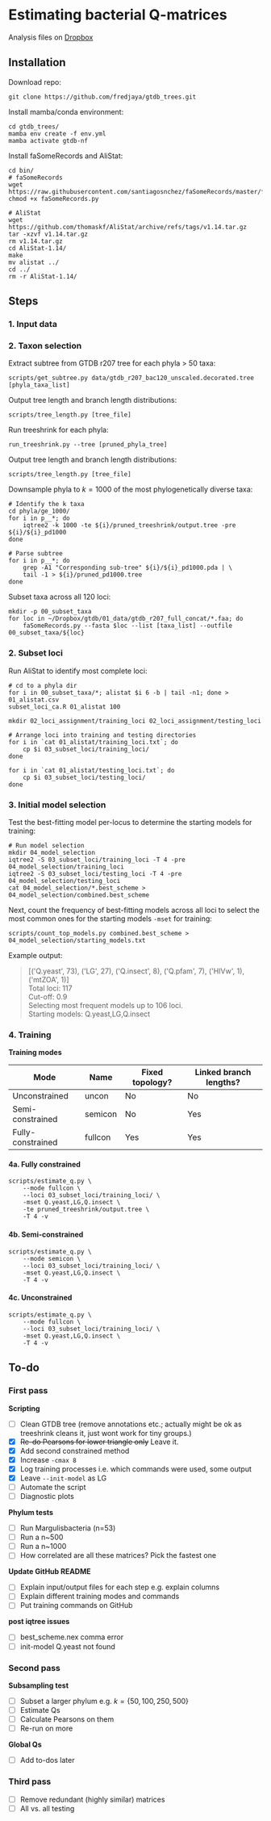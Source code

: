 # Estimating bacterial Q-matrices  

Analysis files on [Dropbox](https://www.dropbox.com/sh/pfsew90nisv8k1l/AADSdnqcUheiS44skXUtomr0a?dl=0)  

## Installation  

Download repo:  
```
git clone https://github.com/fredjaya/gtdb_trees.git
```  
Install mamba/conda environment:  
```
cd gtdb_trees/
mamba env create -f env.yml
mamba activate gtdb-nf
```

Install faSomeRecords and AliStat:

```
cd bin/ 
# faSomeRecords
wget https://raw.githubusercontent.com/santiagosnchez/faSomeRecords/master/faSomeRecords.py
chmod +x faSomeRecords.py

# AliStat
wget https://github.com/thomaskf/AliStat/archive/refs/tags/v1.14.tar.gz
tar -xzvf v1.14.tar.gz
rm v1.14.tar.gz
cd AliStat-1.14/
make
mv alistat ../
cd ../
rm -r AliStat-1.14/
```

## Steps  

### 1. Input data  

### 2. Taxon selection  

Extract subtree from GTDB r207 tree for each phyla > 50 taxa:  
```
scripts/get_subtree.py data/gtdb_r207_bac120_unscaled.decorated.tree [phyla_taxa_list]
```

Output tree length and branch length distributions:  
```
scripts/tree_length.py [tree_file]
```  

Run treeshrink for each phyla:
```
run_treeshrink.py --tree [pruned_phyla_tree]
```

Output tree length and branch length distributions:  
```
scripts/tree_length.py [tree_file]
```  

Downsample phyla to $k=1000$ of the most phylogenetically diverse taxa:  
```
# Identify the k taxa
cd phyla/ge_1000/
for i in p__*; do 
	iqtree2 -k 1000 -te ${i}/pruned_treeshrink/output.tree -pre ${i}/${i}_pd1000
done

# Parse subtree  
for i in p__*; do
	grep -A1 "Corresponding sub-tree" ${i}/${i}_pd1000.pda | \
	tail -1 > ${i}/pruned_pd1000.tree
done
```  

Subset taxa across all 120 loci:  
```
mkdir -p 00_subset_taxa
for loc in ~/Dropbox/gtdb/01_data/gtdb_r207_full_concat/*.faa; do
	faSomeRecords.py --fasta $loc --list [taxa_list] --outfile 00_subset_taxa/${loc}
```

### 2. Subset loci  
Run AliStat to identify most complete loci:  
```
# cd to a phyla dir  
for i in 00_subset_taxa/*; alistat $i 6 -b | tail -n1; done > 01_alistat.csv
subset_loci_ca.R 01_alistat 100

mkdir 02_loci_assignment/training_loci 02_loci_assignment/testing_loci

# Arrange loci into training and testing directories  
for i in `cat 01_alistat/training_loci.txt`; do 
	cp $i 03_subset_loci/training_loci/
done

for i in `cat 01_alistat/testing_loci.txt`; do 
	cp $i 03_subset_loci/testing_loci/
done
```

### 3. Initial model selection  

Test the best-fitting model per-locus to determine the starting models
for training:  
```
# Run model selection
mkdir 04_model_selection
iqtree2 -S 03_subset_loci/training_loci -T 4 -pre 04_model_selection/training_loci 
iqtree2 -S 03_subset_loci/testing_loci -T 4 -pre 04_model_selection/testing_loci   
cat 04_model_selection/*.best_scheme > 04_model_selection/combined.best_scheme
```  

Next, count the frequency of best-fitting models across all loci to select
the most common ones for the starting models `-mset` for training:  
```
scripts/count_top_models.py combined.best_scheme > 04_model_selection/starting_models.txt
```

Example output:  
> [('Q.yeast', 73), ('LG', 27), ('Q.insect', 8), ('Q.pfam', 7), ('HIVw', 1), ('mtZOA', 1)]  
> Total loci: 117  
> Cut-off: 0.9  
> Selecting most frequent models up to 106 loci.  
> Starting models: Q.yeast,LG,Q.insect  

### 4. Training  

**Training modes**  

| Mode              | Name    | Fixed topology? | Linked branch lengths? |
| ----------------- | ------- | --------------- | ---------------------- |
| Unconstrained     | uncon   | No              | No                     |
| Semi-constrained  | semicon | No              | Yes                    |
| Fully-constrained | fullcon | Yes             | Yes                    |

#### 4a. Fully constrained
```
scripts/estimate_q.py \ 
	--mode fullcon \
	--loci 03_subset_loci/training_loci/ \
	-mset Q.yeast,LG,Q.insect \
	-te pruned_treeshrink/output.tree \
	-T 4 -v
```

#### 4b. Semi-constrained  
```
scripts/estimate_q.py \ 
	--mode semicon \
	--loci 03_subset_loci/training_loci/ \
	-mset Q.yeast,LG,Q.insect \
	-T 4 -v
```

#### 4c. Unconstrained  
```
scripts/estimate_q.py \ 
	--mode fullcon \
	--loci 03_subset_loci/training_loci/ \
	-mset Q.yeast,LG,Q.insect \
	-T 4 -v
```

## To-do  

### First pass  

**Scripting**  
- [ ] Clean GTDB tree (remove annotations etc.; actually might be ok as 
treeshrink cleans it, just wont work for tiny groups.)   
- [x] ~~Re-do Pearsons for lower triangle only~~ Leave it.  
- [x] Add second constrained method  
- [x] Increase `-cmax 8`  
- [x] Log training processes i.e. which commands were used, some output  
- [x] Leave `--init-model` as LG  
- [ ] Automate the script
- [ ] Diagnostic plots  

**Phylum tests**
- [ ] Run Margulisbacteria (n=53)  
- [ ] Run a n~500  
- [ ] Run a n~1000  
- [ ] How correlated are all these matrices? Pick the fastest one  

**Update GitHub README**  
- [ ] Explain input/output files for each step e.g. explain columns  
- [ ] Explain  different training modes and commands  
- [ ] Put training commands on GitHub  

**post iqtree issues**  
- [ ] best_scheme.nex comma error  
- [ ] init-model Q.yeast not found  

### Second pass  
**Subsampling test**  
- [ ] Subset a larger phylum e.g. $k=\{50,100,250,500\}$  
- [ ] Estimate Qs  
- [ ] Calculate Pearsons on them  
- [ ] Re-run on more  

**Global Qs**  
- [ ] Add to-dos later  

### Third pass  
- [ ] Remove redundant (highly similar) matrices  
- [ ] All vs. all testing  
